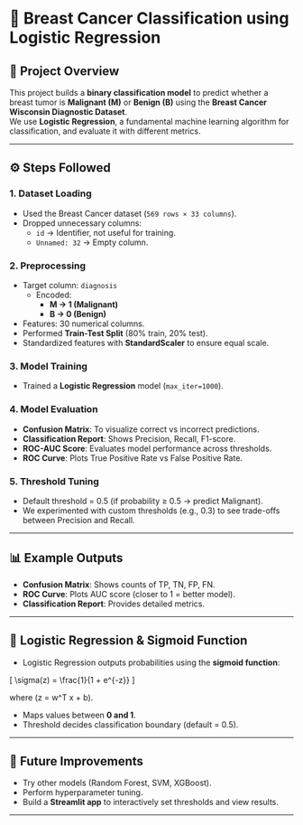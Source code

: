 # 🧪 Breast Cancer Classification using Logistic Regression  

## 📌 Project Overview  
This project builds a **binary classification model** to predict whether a breast tumor is **Malignant (M)** or **Benign (B)** using the **Breast Cancer Wisconsin Diagnostic Dataset**.  
We use **Logistic Regression**, a fundamental machine learning algorithm for classification, and evaluate it with different metrics.  

---

## ⚙️ Steps Followed  

### **1. Dataset Loading**  
- Used the Breast Cancer dataset (`569 rows × 33 columns`).  
- Dropped unnecessary columns:  
  - `id` → Identifier, not useful for training.  
  - `Unnamed: 32` → Empty column.  

### **2. Preprocessing**  
- Target column: `diagnosis`  
  - Encoded:  
    - **M → 1 (Malignant)**  
    - **B → 0 (Benign)**  
- Features: 30 numerical columns.  
- Performed **Train-Test Split** (80% train, 20% test).  
- Standardized features with **StandardScaler** to ensure equal scale.  

### **3. Model Training**  
- Trained a **Logistic Regression** model (`max_iter=1000`).  

### **4. Model Evaluation**  
- **Confusion Matrix**: To visualize correct vs incorrect predictions.  
- **Classification Report**: Shows Precision, Recall, F1-score.  
- **ROC-AUC Score**: Evaluates model performance across thresholds.  
- **ROC Curve**: Plots True Positive Rate vs False Positive Rate.  

### **5. Threshold Tuning**  
- Default threshold = 0.5 (if probability ≥ 0.5 → predict Malignant).  
- We experimented with custom thresholds (e.g., 0.3) to see trade-offs between Precision and Recall.  

---

## 📊 Example Outputs  

- **Confusion Matrix**: Shows counts of TP, TN, FP, FN.  
- **ROC Curve**: Plots AUC score (closer to 1 = better model).  
- **Classification Report**: Provides detailed metrics.  

---

## 🧠 Logistic Regression & Sigmoid Function  

- Logistic Regression outputs probabilities using the **sigmoid function**:  

\[
\sigma(z) = \frac{1}{1 + e^{-z}}
\]

where \(z = w^T x + b\).  
- Maps values between **0 and 1**.  
- Threshold decides classification boundary (default = 0.5).  

---

## 🚀 Future Improvements  
- Try other models (Random Forest, SVM, XGBoost).  
- Perform hyperparameter tuning.  
- Build a **Streamlit app** to interactively set thresholds and view results.  

---
